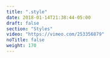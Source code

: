 ```yaml
---
title: ".style"
date: 2018-01-14T21:38:44-05:00
draft: false
section: "Styles"
video: "https://vimeo.com/253356879"
noTitle: false
weight: 170
---
```


